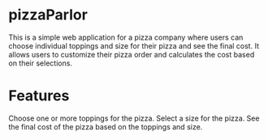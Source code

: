 # pizzaParlor

This is a simple web application for a pizza company where users can choose individual toppings and size for their pizza and see the final cost. It allows users to customize their pizza order and calculates the cost based on their selections.

# Features

Choose one or more toppings for the pizza.
Select a size for the pizza.
See the final cost of the pizza based on the toppings and size.